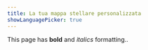 ```yaml
---
title: La tua mappa stellare personalizzata
showLanguagePicker: true
---
```

This page has **bold** and _italics_ formatting.. 